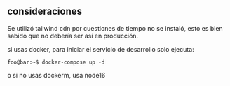 ## consideraciones

Se utilizó tailwind cdn por cuestiones de tiempo no se instaló, esto es bien sabido que no debería ser así en producción.

si usas docker, para iniciar el servicio de desarrollo solo ejecuta:

```console
foo@bar:~$ docker-compose up -d 
```
o si no usas dockerm, usa node16

